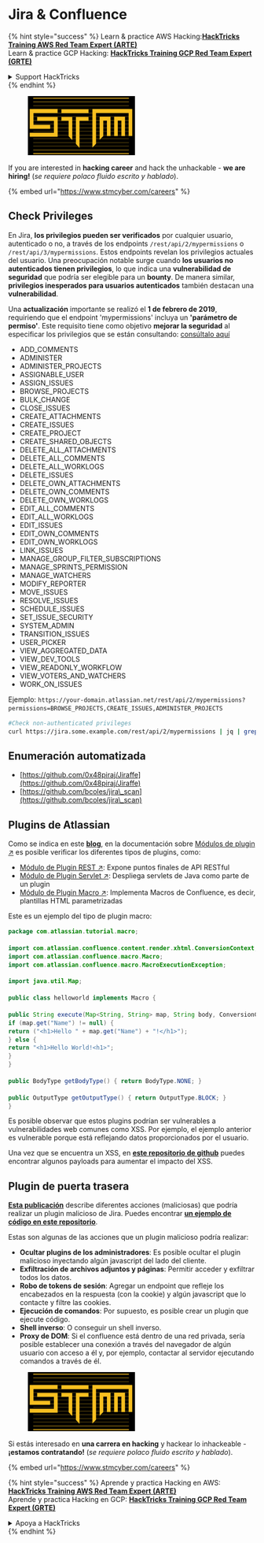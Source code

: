 # Jira & Confluence

{% hint style="success" %}
Learn & practice AWS Hacking:<img src="../../.gitbook/assets/arte.png" alt="" data-size="line">[**HackTricks Training AWS Red Team Expert (ARTE)**](https://training.hacktricks.xyz/courses/arte)<img src="../../.gitbook/assets/arte.png" alt="" data-size="line">\
Learn & practice GCP Hacking: <img src="../../.gitbook/assets/grte.png" alt="" data-size="line">[**HackTricks Training GCP Red Team Expert (GRTE)**<img src="../../.gitbook/assets/grte.png" alt="" data-size="line">](https://training.hacktricks.xyz/courses/grte)

<details>

<summary>Support HackTricks</summary>

* Check the [**subscription plans**](https://github.com/sponsors/carlospolop)!
* **Join the** 💬 [**Discord group**](https://discord.gg/hRep4RUj7f) or the [**telegram group**](https://t.me/peass) or **follow** us on **Twitter** 🐦 [**@hacktricks\_live**](https://twitter.com/hacktricks\_live)**.**
* **Share hacking tricks by submitting PRs to the** [**HackTricks**](https://github.com/carlospolop/hacktricks) and [**HackTricks Cloud**](https://github.com/carlospolop/hacktricks-cloud) github repos.

</details>
{% endhint %}

<figure><img src="../../.gitbook/assets/image (1) (1) (1) (1) (1) (1) (1) (1) (1).png" alt=""><figcaption></figcaption></figure>

If you are interested in **hacking career** and hack the unhackable - **we are hiring!** (_se requiere polaco fluido escrito y hablado_).

{% embed url="https://www.stmcyber.com/careers" %}

## Check Privileges

En Jira, **los privilegios pueden ser verificados** por cualquier usuario, autenticado o no, a través de los endpoints `/rest/api/2/mypermissions` o `/rest/api/3/mypermissions`. Estos endpoints revelan los privilegios actuales del usuario. Una preocupación notable surge cuando **los usuarios no autenticados tienen privilegios**, lo que indica una **vulnerabilidad de seguridad** que podría ser elegible para un **bounty**. De manera similar, **privilegios inesperados para usuarios autenticados** también destacan una **vulnerabilidad**.

Una **actualización** importante se realizó el **1 de febrero de 2019**, requiriendo que el endpoint 'mypermissions' incluya un **'parámetro de permiso'**. Este requisito tiene como objetivo **mejorar la seguridad** al especificar los privilegios que se están consultando: [consúltalo aquí](https://developer.atlassian.com/cloud/jira/platform/change-notice-get-my-permissions-requires-permissions-query-parameter/#change-notice---get-my-permissions-resource-will-require-a-permissions-query-parameter)

* ADD\_COMMENTS
* ADMINISTER
* ADMINISTER\_PROJECTS
* ASSIGNABLE\_USER
* ASSIGN\_ISSUES
* BROWSE\_PROJECTS
* BULK\_CHANGE
* CLOSE\_ISSUES
* CREATE\_ATTACHMENTS
* CREATE\_ISSUES
* CREATE\_PROJECT
* CREATE\_SHARED\_OBJECTS
* DELETE\_ALL\_ATTACHMENTS
* DELETE\_ALL\_COMMENTS
* DELETE\_ALL\_WORKLOGS
* DELETE\_ISSUES
* DELETE\_OWN\_ATTACHMENTS
* DELETE\_OWN\_COMMENTS
* DELETE\_OWN\_WORKLOGS
* EDIT\_ALL\_COMMENTS
* EDIT\_ALL\_WORKLOGS
* EDIT\_ISSUES
* EDIT\_OWN\_COMMENTS
* EDIT\_OWN\_WORKLOGS
* LINK\_ISSUES
* MANAGE\_GROUP\_FILTER\_SUBSCRIPTIONS
* MANAGE\_SPRINTS\_PERMISSION
* MANAGE\_WATCHERS
* MODIFY\_REPORTER
* MOVE\_ISSUES
* RESOLVE\_ISSUES
* SCHEDULE\_ISSUES
* SET\_ISSUE\_SECURITY
* SYSTEM\_ADMIN
* TRANSITION\_ISSUES
* USER\_PICKER
* VIEW\_AGGREGATED\_DATA
* VIEW\_DEV\_TOOLS
* VIEW\_READONLY\_WORKFLOW
* VIEW\_VOTERS\_AND\_WATCHERS
* WORK\_ON\_ISSUES

Ejemplo: `https://your-domain.atlassian.net/rest/api/2/mypermissions?permissions=BROWSE_PROJECTS,CREATE_ISSUES,ADMINISTER_PROJECTS`
```bash
#Check non-authenticated privileges
curl https://jira.some.example.com/rest/api/2/mypermissions | jq | grep -iB6 '"havePermission": true'
```
## Enumeración automatizada

* [https://github.com/0x48piraj/Jiraffe](https://github.com/0x48piraj/Jiraffe)
* [https://github.com/bcoles/jira\_scan](https://github.com/bcoles/jira\_scan)

## Plugins de Atlassian

Como se indica en este [**blog**](https://cyllective.com/blog/posts/atlassian-audit-plugins), en la documentación sobre [Módulos de plugin ↗](https://developer.atlassian.com/server/framework/atlassian-sdk/plugin-modules/) es posible verificar los diferentes tipos de plugins, como:

* [Módulo de Plugin REST ↗](https://developer.atlassian.com/server/framework/atlassian-sdk/rest-plugin-module): Expone puntos finales de API RESTful
* [Módulo de Plugin Servlet ↗](https://developer.atlassian.com/server/framework/atlassian-sdk/servlet-plugin-module/): Despliega servlets de Java como parte de un plugin
* [Módulo de Plugin Macro ↗](https://developer.atlassian.com/server/confluence/macro-module/): Implementa Macros de Confluence, es decir, plantillas HTML parametrizadas

Este es un ejemplo del tipo de plugin macro:
```java
package com.atlassian.tutorial.macro;

import com.atlassian.confluence.content.render.xhtml.ConversionContext;
import com.atlassian.confluence.macro.Macro;
import com.atlassian.confluence.macro.MacroExecutionException;

import java.util.Map;

public class helloworld implements Macro {

public String execute(Map<String, String> map, String body, ConversionContext conversionContext) throws MacroExecutionException {
if (map.get("Name") != null) {
return ("<h1>Hello " + map.get("Name") + "!</h1>");
} else {
return "<h1>Hello World!<h1>";
}
}

public BodyType getBodyType() { return BodyType.NONE; }

public OutputType getOutputType() { return OutputType.BLOCK; }
}
```
Es posible observar que estos plugins podrían ser vulnerables a vulnerabilidades web comunes como XSS. Por ejemplo, el ejemplo anterior es vulnerable porque está reflejando datos proporcionados por el usuario.&#x20;

Una vez que se encuentra un XSS, en [**este repositorio de github**](https://github.com/cyllective/XSS-Payloads/tree/main/Confluence) puedes encontrar algunos payloads para aumentar el impacto del XSS.

## Plugin de puerta trasera

[**Esta publicación**](https://cyllective.com/blog/posts/atlassian-malicious-plugin) describe diferentes acciones (maliciosas) que podría realizar un plugin malicioso de Jira. Puedes encontrar [**un ejemplo de código en este repositorio**](https://github.com/cyllective/malfluence).

Estas son algunas de las acciones que un plugin malicioso podría realizar:

* **Ocultar plugins de los administradores**: Es posible ocultar el plugin malicioso inyectando algún javascript del lado del cliente.
* **Exfiltración de archivos adjuntos y páginas**: Permitir acceder y exfiltrar todos los datos.
* **Robo de tokens de sesión**: Agregar un endpoint que refleje los encabezados en la respuesta (con la cookie) y algún javascript que lo contacte y filtre las cookies.
* **Ejecución de comandos**: Por supuesto, es posible crear un plugin que ejecute código.
* **Shell inverso**: O conseguir un shell inverso.
* **Proxy de DOM**: Si el confluence está dentro de una red privada, sería posible establecer una conexión a través del navegador de algún usuario con acceso a él y, por ejemplo, contactar al servidor ejecutando comandos a través de él.

<figure><img src="../../.gitbook/assets/image (1) (1) (1) (1) (1) (1) (1) (1) (1).png" alt=""><figcaption></figcaption></figure>

Si estás interesado en **una carrera en hacking** y hackear lo inhackeable - **¡estamos contratando!** (_se requiere polaco fluido escrito y hablado_).

{% embed url="https://www.stmcyber.com/careers" %}

{% hint style="success" %}
Aprende y practica Hacking en AWS:<img src="../../.gitbook/assets/arte.png" alt="" data-size="line">[**HackTricks Training AWS Red Team Expert (ARTE)**](https://training.hacktricks.xyz/courses/arte)<img src="../../.gitbook/assets/arte.png" alt="" data-size="line">\
Aprende y practica Hacking en GCP: <img src="../../.gitbook/assets/grte.png" alt="" data-size="line">[**HackTricks Training GCP Red Team Expert (GRTE)**<img src="../../.gitbook/assets/grte.png" alt="" data-size="line">](https://training.hacktricks.xyz/courses/grte)

<details>

<summary>Apoya a HackTricks</summary>

* Revisa los [**planes de suscripción**](https://github.com/sponsors/carlospolop)!
* **Únete al** 💬 [**grupo de Discord**](https://discord.gg/hRep4RUj7f) o al [**grupo de telegram**](https://t.me/peass) o **síguenos** en **Twitter** 🐦 [**@hacktricks\_live**](https://twitter.com/hacktricks\_live)**.**
* **Comparte trucos de hacking enviando PRs a los** [**HackTricks**](https://github.com/carlospolop/hacktricks) y [**HackTricks Cloud**](https://github.com/carlospolop/hacktricks-cloud) repositorios de github.

</details>
{% endhint %}

